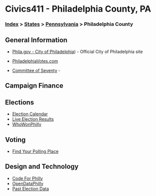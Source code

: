 # Civics411 - Philadelphia County, PA

### [Index](../../../README.md) > [States](../../) > [Pennsylvania](../) > Philadelphia County

## General Information

* [Phila.gov - City of Philadelphia](http://www.phila.gov/)) - Official City of Philadelphia site

* [PhiladelphiaVotes.com](http://www.philadelphiavotes.com/en/)
* [Committee of Seventy](https://www.seventy.org/) -

## Campaign Finance

## Elections

* [Election Calendar](http://www.philadelphiavotes.com/en/resources-a-data/election-calendar)
* [Live Election Results](http://www.philadelphiavotes.com/en/resources-a-data/live-election-results)
* [WhoWonPhilly](http://www.philadelphiavotes.com/whowon/)

## Voting

* [Find Your Polling Place](http://www.philadelphiavotes.com/index.php?option=com_voterapp&tmpl=component)

## Design and Technology

* [Code For Philly](https://codeforphilly.org/)
* [OpenDataPhilly](https://www.opendataphilly.org/)
* [Past Election Data](http://www.philadelphiavotes.com/en/resources-a-data/reports-and-publications)

